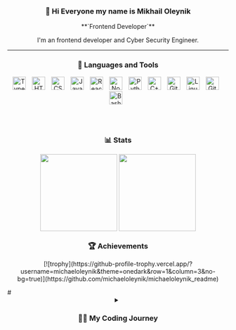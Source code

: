 <h3 align="center">👋 Hi Everyone my name is Mikhail Oleynik</h3>

<p align="center">**`Frontend Developer`**</p>

<p align="center">I'm an frontend developer and Cyber Security Engineer.</p>

---

<h3 align="center">🧰 Languages and Tools</h3>
<p align="center">
<img alt="TypeScript" width="30px" style="padding-right:10px;" src="https://cdn.jsdelivr.net/gh/devicons/devicon/icons/typescript/typescript-plain.svg" />
<img alt="HTML" width="30px" style="padding-right:10px;" src="https://cdn.jsdelivr.net/gh/devicons/devicon/icons/html5/html5-plain.svg" />
<img alt="CSS" width="30px" style="padding-right:10px;" src="https://cdn.jsdelivr.net/gh/devicons/devicon/icons/css3/css3-plain.svg" />
<img alt="JavaScript" width="30px" style="padding-right:10px;" src="https://cdn.jsdelivr.net/gh/devicons/devicon/icons/javascript/javascript-plain.svg" />
<img alt="React" width="30px" style="padding-right:10px;" src="https://cdn.jsdelivr.net/gh/devicons/devicon/icons/react/react-original.svg" />
<img alt="NodeJS" width="30px" style="padding-right:10px;" src="https://cdn.jsdelivr.net/gh/devicons/devicon/icons/nodejs/nodejs-original.svg" />
<img alt="Python" width="30px" style="padding-right:10px;" src="https://cdn.jsdelivr.net/gh/devicons/devicon/icons/python/python-plain.svg" />
<img alt="C++" width="30px" style="padding-right:10px;" src="https://cdn.jsdelivr.net/gh/devicons/devicon/icons/cplusplus/cplusplus-line.svg" />
<img alt="Git" width="30px" style="padding-right:10px;" src="https://cdn.jsdelivr.net/gh/devicons/devicon/icons/git/git-original.svg" />
<img alt="Linux" width="30px" style="padding-right:10px;" src="https://cdn.jsdelivr.net/gh/devicons/devicon/icons/linux/linux-original.svg" />
<img alt="GitHub" width="30px" style="padding-right:10px;" src="https://cdn.jsdelivr.net/gh/devicons/devicon/icons/github/github-original.svg" />
<img alt="Bash" width="30px" style="padding-right:10px;" src="https://cdn.jsdelivr.net/gh/devicons/devicon/icons/bash/bash-original.svg" />
</p>
<br />

#

<h3 align="center">📊 Stats</h3>

<p align="center">
<img height=175 align="center" src="https://github-readme-stats.vercel.app/api?username=michaeloleynik&show_icons=true&theme=gotham">
<img height=175 align="center" src="https://github-readme-stats.vercel.app/api/top-langs/?username=michaeloleynik&layout=compact&theme=gotham">
</p>

<!-- ![GitHub Streak](https://streak-stats.demolab.com?user=michaeloleynik&theme=gruvbox&border_radius=4.5) -->

<h3 align="center">🏆 Achievements</h3>

<p align="center">
[![trophy](https://github-profile-trophy.vercel.app/?username=michaeloleynik&theme=onedark&row=1&column=3&no-bg=true)](https://github.com/michaeloleynik/michaeloleynik_readme)
</p>
#

<details align="center">
 <summary><h3>👨‍💻 My Coding Journey</h3></summary>
   I started my coding journey in school with a passion to learn everything I could about this programming world - code, unix, linux, theory. And all the while, teaching myself Python development with a dream to build my own app, but that soon got overshadowed by my desire to excel in JavaScript. I started to learning React with Redux, then it was Node.js with Express. After that I entered the University on Cyber Security program, I started to learning computer webs, operation systems cryptography. I tried to work on freelance, then it was outsource working. After 3 years of my journey, I started to work in small IT company as Frontend TeamLead. And now I want to move on, reach new heights!

<h3 align="center">Connect with me:</h3>
<p align="center">
<a href="https://tttttt.me/mishan9_ol" target="blank"><img align="center" src="https://cdn.jsdelivr.net/npm/simple-icons@3.0.1/icons/telegram.svg" alt="" height="30" width="40" /></a>
<a href="mailto:mikhail.oleynik.02@mail.ru" target="blank"><img align="center" src="https://cdn.jsdelivr.net/npm/simple-icons@3.0.1/icons/mail-dot-ru.svg" alt="" height="30" width="40" /></a>

</p>

